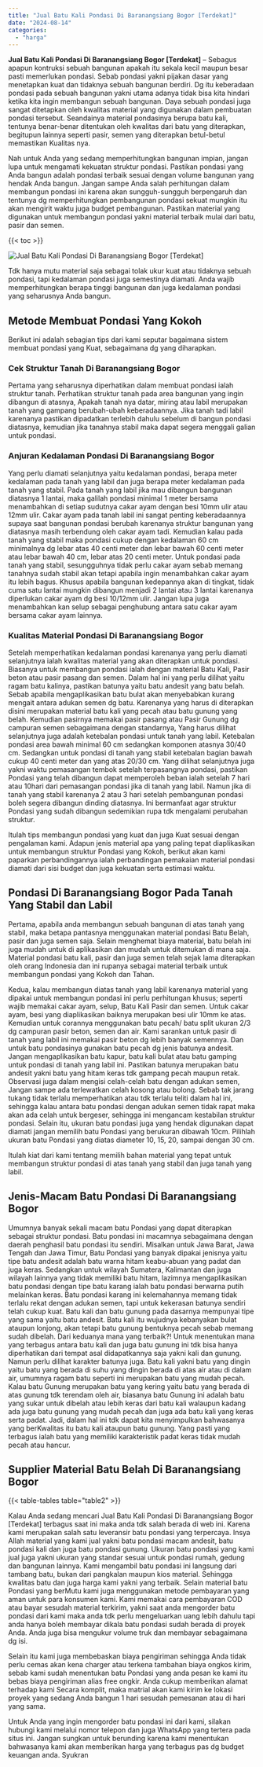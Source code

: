 ```yaml
---
title: "Jual Batu Kali Pondasi Di Baranangsiang Bogor [Terdekat]"
date: "2024-08-14"
categories: 
  - "harga"
---
```


**Jual Batu Kali Pondasi Di Baranangsiang Bogor \[Terdekat\]** – Sebagus apapun kontruksi sebuah bangunan apakah itu sekala kecil maupun besar pasti memerlukan pondasi. Sebab pondasi yakni pijakan dasar yang menetapkan kuat dan tidaknya sebuah bangunan berdiri. Dg itu keberadaan pondasi pada sebuah bangunan yakni utama adanya tidak bisa kita hindari ketika kita ingin membangun sebuah bangunan. Daya sebuah pondasi juga sangat ditetapkan oleh kwalitas material yang digunakan dalam pembuatan pondasi tersebut. Seandainya material pondasinya berupa batu kali, tentunya benar-benar ditentukan oleh kwalitas dari batu yang diterapkan, begitupun lainnya seperti pasir, semen yang diterapkan betul-betul memastikan Kualitas nya.

Nah untuk Anda yang sedang memperhitungkan bangunan impian, jangan lupa untuk mengamati kekuatan struktur pondasi. Pastikan pondasi yang Anda bangun adalah pondasi terbaik sesuai dengan volume bangunan yang hendak Anda bangun. Jangan sampe Anda salah perhitungan dalam membangun pondasi ini karena akan sungguh-sungguh berpengaruh dan tentunya dg memperhitungkan pembangunan pondasi sekuat mungkin itu akan mengirit waktu juga budget pembangunan. Pastikan material yang digunakan untuk membangun pondasi yakni material terbaik mulai dari batu, pasir dan semen.

{{< toc >}}

![Jual Batu Kali Pondasi Di Baranangsiang Bogor [Terdekat]](/images/jual-batu-kali-21.png)

Tdk hanya mutu material saja sebagai tolak ukur kuat atau tidaknya sebuah pondasi, tapi kedalaman pondasi juga semestinya diamati. Anda wajib memperhitungkan berapa tinggi bangunan dan juga kedalaman pondasi yang seharusnya Anda bangun.

## Metode Membuat Pondasi Yang Kokoh

Berikut ini adalah sebagian tips dari kami seputar bagaimana sistem membuat pondasi yang Kuat, sebagaimana dg yang diharapkan.

### Cek Struktur Tanah Di Baranangsiang Bogor

Pertama yang seharusnya diperhatikan dalam membuat pondasi ialah struktur tanah. Perhatikan struktur tanah pada area bangunan yang ingin dibangun di atasnya, Apakah tanah nya datar, miring atau labil merupakan tanah yang gampang berubah-ubah keberadaannya. Jika tanah tadi labil karenanya pastikan dipadatkan terlebih dahulu sebelum di bangun pondasi diatasnya, kemudian jika tanahnya stabil maka dapat segera menggali galian untuk pondasi.

### Anjuran Kedalaman Pondasi Di Baranangsiang Bogor

Yang perlu diamati selanjutnya yaitu kedalaman pondasi, berapa meter kedalaman pada tanah yang labil dan juga berapa meter kedalaman pada tanah yang stabil. Pada tanah yang labil jika mau dibangun bangunan diatasnya 1 lantai, maka galilah pondasi minimal 1 meter bersama menambahkan di setiap sudutnya cakar ayam dengan besi 10mm ulir atau 12mm ulir. Cakar ayam pada tanah labil ini sangat penting keberadaannya supaya saat bangunan pondasi berubah karenanya struktur bangunan yang diatasnya masih terbendung oleh cakar ayam tadi. Kemudian kalau pada tanah yang stabil maka pondasi cukup dengan kedalaman 60 cm minimalnya dg lebar atas 40 centi meter dan lebar bawah 60 centi meter atau lebar bawah 40 cm, lebar atas 20 centi meter. Untuk pondasi pada tanah yang stabil, sesungguhnya tidak perlu cakar ayam sebab memang tanahnya sudah stabil akan tetapi apabila ingin menambahkan cakar ayam itu lebih bagus. Khusus apabila bangunan kedepannya akan di tingkat, tidak cuma satu lantai mungkin dibangun menjadi 2 lantai atau 3 lantai karenanya diperlukan cakar ayam dg besi 10/12mm ulir. Jangan lupa juga menambahkan kan selup sebagai penghubung antara satu cakar ayam bersama cakar ayam lainnya.

### Kualitas Material Pondasi Di Baranangsiang Bogor

Setelah memperhatikan kedalaman pondasi karenanya yang perlu diamati selanjutnya ialah kwalitas material yang akan diterapkan untuk pondasi. Biasanya untuk membangun pondasi ialah dengan material Batu Kali, Pasir beton atau pasir pasang dan semen. Dalam hal ini yang perlu dilihat yaitu ragam batu kalinya, pastikan batunya yaitu batu andesit yang batu belah. Sebab apabila mengaplikasikan batu bulat akan menyebabkan kurang mengait antara adukan semen dg batu. Karenanya yang harus di diterapkan disini merupakan material batu kali yang pecah atau batu gunung yang belah. Kemudian pasirnya memakai pasir pasang atau Pasir Gunung dg campuran semen sebagaimana dengan standarnya, Yang harus dilihat selanjutnya juga adalah ketebalan pondasi untuk tanah yang labil. Ketebalan pondasi area bawah minimal 60 cm sedangkan komponen atasnya 30/40 cm. Sedangkan untuk pondasi di tanah yang stabil ketebalan bagian bawah cukup 40 centi meter dan yang atas 20/30 cm. Yang dilihat selanjutnya juga yakni waktu pemasangan tembok setelah terpasangnya pondasi, pastikan Pondasi yang telah dibangun dapat memperoleh beban ialah setelah 7 hari atau 10hari dari pemasangan pondasi jika di tanah yang labil. Namun jika di tanah yang stabil karenanya 2 atau 3 hari setelah pembangunan pondasi boleh segera dibangun dinding diatasnya. Ini bermanfaat agar struktur Pondasi yang sudah dibangun sedemikian rupa tdk mengalami perubahan struktur.

Itulah tips membangun pondasi yang kuat dan juga Kuat sesuai dengan pengalaman kami. Adapun jenis material apa yang paling tepat diaplikasikan untuk membangun struktur Pondasi yang Kokoh, berikut akan kami paparkan perbandingannya ialah perbandingan pemakaian material pondasi diamati dari sisi budget dan juga kekuatan serta estimasi waktu.

## Pondasi Di Baranangsiang Bogor Pada Tanah Yang Stabil dan Labil

Pertama, apabila anda membangun sebuah bangunan di atas tanah yang stabil, maka betapa pantasnya menggunakan material pondasi Batu Belah, pasir dan juga semen saja. Selain menghemat biaya material, batu belah ini juga mudah untuk di aplikasikan dan mudah untuk ditemukan di mana saja. Material pondasi batu kali, pasir dan juga semen telah sejak lama diterapkan oleh orang Indonesia dan ini rupanya sebagai material terbaik untuk membangun pondasi yang Kokoh dan Tahan.

Kedua, kalau membangun diatas tanah yang labil karenanya material yang dipakai untuk membangun pondasi ini perlu perhitungan khusus; seperti wajib memakai cakar ayam, selup, Batu Kali Pasir dan semen. Untuk cakar ayam, besi yang diaplikasikan baiknya merupakan besi ulir 10mm ke atas. Kemudian untuk corannya menggunakan batu pecah/ batu split ukuran 2/3 dg campuran pasir beton, semen dan air. Kami sarankan untuk pasir di tanah yang labil ini memakai pasir beton dg lebih banyak semennya. Dan untuk batu pondasinya gunakan batu pecah dg jenis batunya andesit. Jangan mengaplikasikan batu kapur, batu kali bulat atau batu gamping untuk pondasi di tanah yang labil ini. Pastikan batunya merupakan batu andesit yakni batu yang hitam keras tdk gampang pecah maupun retak. Observasi juga dalam mengisi celah-celah batu dengan adukan semen, Jangan sampe ada terlewatkan celah kosong atau bolong. Sebab tak jarang tukang tidak terlalu memperhatikan atau tdk terlalu teliti dalam hal ini, sehingga kalau antara batu pondasi dengan adukan semen tidak rapat maka akan ada celah untuk bergeser, sehingga ini mengancam kestabilan struktur pondasi. Selain itu, ukuran batu pondasi juga yang hendak digunakan dapat diamati jangan memilih batu Pondasi yang berukuran dibawah 10cm. Pilihlah ukuran batu Pondasi yang diatas diameter 10, 15, 20, sampai dengan 30 cm.

Itulah kiat dari kami tentang memilih bahan material yang tepat untuk membangun struktur pondasi di atas tanah yang stabil dan juga tanah yang labil.

## Jenis-Macam Batu Pondasi Di Baranangsiang Bogor

Umumnya banyak sekali macam batu Pondasi yang dapat diterapkan sebagai struktur pondasi. Batu pondasi ini macamnya sebagaimana dengan daerah penghasil batu pondasi itu sendiri. Misalkan untuk Jawa Barat, Jawa Tengah dan Jawa Timur, Batu Pondasi yang banyak dipakai jenisnya yaitu tipe batu andesit adalah batu warna hitam keabu-abuan yang padat dan juga keras. Sedangkan untuk wilayah Sumatera, Kalimantan dan juga wilayah lainnya yang tidak memiliki batu hitam, lazimnya mengaplikasikan batu pondasi dengan tipe batu karang ialah batu pondasi berwarna putih melainkan keras. Batu pondasi karang ini kelemahannya memang tidak terlalu rekat dengan adukan semen, tapi untuk kekerasan batunya sendiri telah cukup kuat. Batu kali dan batu gunung pada dasarnya mempunyai tipe yang sama yaitu batu andesit. Batu kali itu wujudnya kebanyakan bulat ataupun lonjong, akan tetapi batu gunung bentuknya pecah sebab memang sudah dibelah. Dari keduanya mana yang terbaik?! Untuk menentukan mana yang terbagus antara batu kali dan juga batu gunung ini tdk bisa hanya diperhatikan dari tempat asal didapatkannya saja yakni kali dan gunung. Namun perlu dilihat karakter batunya juga. Batu kali yakni batu yang dingin yaitu batu yang berada di suhu yang dingin berada di atas air atau di dalam air, umumnya ragam batu seperti ini merupakan batu yang mudah pecah. Kalau batu Gunung merupakan batu yang kering yaitu batu yang berada di atas gunung tdk terendam oleh air, biasanya batu Gunung ini adalah batu yang sukar untuk dibelah atau lebih keras dari batu kali walaupun kadang ada juga batu gunung yang mudah pecah dan juga ada batu kali yang keras serta padat. Jadi, dalam hal ini tdk dapat kita menyimpulkan bahwasanya yang berKwalitas itu batu kali ataupun batu gunung. Yang pasti yang terbagus ialah batu yang memiliki karakteristik padat keras tidak mudah pecah atau hancur.

## Supplier Material Batu Belah Di Baranangsiang Bogor

{{< table-tables table="table2" >}}

Kalau Anda sedang mencari Jual Batu Kali Pondasi Di Baranangsiang Bogor \[Terdekat\] terbagus saat ini maka anda tdk salah berada di web ini. Karena kami merupakan salah satu leveransir batu pondasi yang terpercaya. Insya Allah material yang kami jual yakni batu pondasi macam andesit, batu pondasi kali dan juga batu pondasi gunung. Ukuran batu pondasi yang kami jual juga yakni ukuran yang standar sesuai untuk pondasi rumah, gedung dan bangunan lainnya. Kami mengambil batu pondasi ini langsung dari tambang batu, bukan dari pangkalan maupun kios material. Sehingga kwalitas batu dan juga harga kami yakni yang terbaik. Selain material batu Pondasi yang berMutu kami juga menggunakan metode pembayaran yang aman untuk para konsumen kami. Kami memakai cara pembayaran COD atau bayar sesudah material terkirim, yakni saat anda mengorder batu pondasi dari kami maka anda tdk perlu mengeluarkan uang lebih dahulu tapi anda hanya boleh membayar dikala batu pondasi sudah berada di proyek Anda. Anda juga bisa mengukur volume truk dan membayar sebagaimana dg isi.

Selain itu kami juga membebaskan biaya pengiriman sehingga Anda tidak perlu cemas akan kena charger atau terkena tambahan biaya ongkos kirim, sebab kami sudah menentukan batu Pondasi yang anda pesan ke kami itu bebas biaya pengiriman alias free ongkir. Anda cukup memberikan alamat terhadap kami Secara komplit, maka matrial akan kami kirim ke lokasi proyek yang sedang Anda bangun 1 hari sesudah pemesanan atau di hari yang sama.

Untuk Anda yang ingin mengorder batu pondasi ini dari kami, silakan hubungi kami melalui nomor telepon dan juga WhatsApp yang tertera pada situs ini. Jangan sungkan untuk berunding karena kami menentukan bahwasanya kami akan memberikan harga yang terbagus pas dg budget keuangan anda. Syukran
